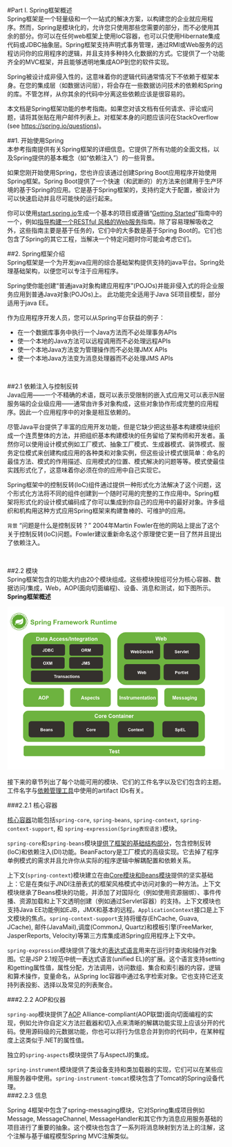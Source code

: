 


#Part I. Spring框架概述
<br/>
Spring框架是一个轻量级和一个一站式的解决方案，以构建您的企业就应用程序。然而，Spring是模块化的，允许您只使用那些您需要的部分，而不必使用其余的部分。你可以在任何web框架上使用IoC容器，也可以只使用Hibernate集成代码或JDBC抽象层。Spring框架支持声明式事务管理，通过RMI或Web服务的远程访问你的应用程序的逻辑，并且支持多种持久化数据的方式。它提供了一个功能齐全的MVC框架，并且能够透明地集成AOP到您的软件实现。

Spring被设计成非侵入性的，这意味着你的逻辑代码通常情况下不依赖于框架本身。在您的集成层（如数据访问层），将会存在一些数据访问技术的依赖和Spring的库。不管怎样，从你其余的代码中分离这些依赖应该是很容易的。

本文档是Spring框架功能的参考指南。如果您对该文档有任何请求、评论或问题，请将其张贴在用户邮件列表上。对框架本身的问题应该问在StackOverflow (see https://spring.io/questions)。
<br/>

##1. 开始使用Spring
<br/>
本参考指南提供有关Spring框架的详细信息。它提供了所有功能的全面文档，以及Spring提供的基本概念（如“依赖注入”）的一些背景。

如果您刚开始使用Spring，您也许应该通过创建Spring Boot应用程序开始使用Spring框架。Spring Boot提供了一个快速（和武断的）的方法来创建用于生产环境的基于Spring的应用。它是基于Spring框架的，支持约定大于配置，被设计为可以快速启动并且尽可能快的运行起来。

你可以使用[start.spring.io](http://start.spring.io/)生成一个基本的项目或遵循“[Getting Started](https://spring.io/guides)”指南中的一个，例如[指导构建一个RESTful 风格的Web服务](https://spring.io/guides/gs/rest-service/)指南。除了容易理解吸收之外，这些指南主要是基于任务的，它们中的大多数是基于Spring Boot的。它们也包含了Spring的其它工程，当解决一个特定问题时你可能会考虑它们。
<br/>

##2. Spring框架介绍
<br/>
Spring框架是一个为开发java应用的综合基础架构提供支持的java平台。Spring处理基础架构，以便您可以专注于应用程序。

Spring使你能创建“普通java对象构建应用程序”(POJOs)并能非侵入式的将企业服务应用到普通Java对象(POJOs)上。
此功能完全适用于Java SE项目模型，部分适用于java EE。

作为应用程序开发人员，您可以从Spring平台获益的例子：

* 在一个数据库事务中执行一个Java方法而不必处理事务APIs 
* 使一个本地的Java方法可以远程调用而不必处理远程APIs 
* 使一个本地Java方法变为管理操作而不必处理JMX APIs 
* 使一个本地Java方法变为消息处理器而不必处理JMS APIs
<br/>

##2.1 依赖注入与控制反转
<br/>
Java应用——一个不精确的术语，既可以表示受限制的嵌入式应用又可以表示N层服务端的企业级应用——通常由许多对象构成，这些对象协作形成完整的应用程序。因此一个应用程序中的对象是相互依赖的。

尽管Java平台提供了丰富的应用开发功能，但是它缺少把这些基本构建模块组织成一个连贯整体的方法，并把组织基本构建模块的任务留给了架构师和开发者。虽然你可以使用设计模式例如工厂模式、抽象工厂模式、生成器模式、装饰模式、服务定位模式来创建构成应用的各种类和对象实例，但这些设计模式很简单：命名的最佳方法、模式的作用描述、应用模式的位置、模式解决的问题等等。模式使最佳实践形式化了，这意味着你必须在你的应用中自己实现它。

Spring框架中的控制反转(IoC)组件通过提供一种形式化方法解决了这个问题，这个形式化方法将不同的组件创建到一个随时可用的完整的工作应用中。Spring框架将形式化的设计模式编码成了你可以集成到你自己的应用中的最好对象。许多组织和机构用这种方式应用Spring框架来构建鲁棒的、可维护的应用。

>    
`背景`
“问题是什么是控制反转？” 2004年Martin Fowler在他的网站上提出了这个关于控制反转(IoC)问题。Fowler建议重新命名这个原理使它更一目了然并且提出了依赖注入。

<br/>

##2.2 模块
<br/>
Spring框架包含的功能大约由20个模块组成。这些模块按组可分为核心容器、数据访问/集成，Web，AOP(面向切面编程)、设备、消息和测试，如下图所示。
<br/>
**Spring框架概述**

![Spring框架概述](/assets/spring-overview.png)

接下来的章节列出了每个功能可用的模块、它们的工件名字以及它们包含的主题。工件名字与[依赖管理工具](#2.2.1-核心容器)中使用的artifact IDs有关。
<br/>

###2.2.1 核心容器

[核心容器](README.md#2.2.1-核心容器)功能包括`spring-core`, `spring-beans`, `spring-context`, `spring-context-support`, 和 `spring-expression(Spring表现语言)`模块。

`spring-core`和`spring-beans`模块[提供了框架的基础结构部分](README.md#2.2.1-核心容器)，包含控制反转(IoC)和依赖注入(DI)功能。BeanFactory是工厂模式的高级实现。它去掉了程序单例模式的需求并且允许你从实际的程序逻辑中解耦配置和依赖关系。

上下文(`spring-context`)模块建立在由[Core模块和Beans模块](README.md#2.2.1-核心容器)提供的坚实基础上：它是在类似于JNDI注册表式的框架风格模式中访问对象的一种方法。上下文模块继承了Beans模块的功能，并添加了对国际化（例如使用资源捆绑）、事件传播、资源加载和上下文透明创建（例如通过Servlet容器）的支持。上下文模块也支持Java EE功能例如EJB，JMX和基本的远程。`ApplicationContext`接口是上下文模块的焦点。`spring-context-support`支持将缓存(EhCache, Guava, JCache), 邮件(JavaMail),调度(CommonJ, Quartz)和模板引擎(FreeMarker, JasperReports, Velocity)等第三方库集成进Spring应用程序上下文中。

`spring-expression`模块提供了强大的[表达式语言](README.md#2.2.1-核心容器)用来在运行时查询和操作对象图。它是JSP 2.1规范中统一表达式语言(unified EL)的扩展。这个语言支持setting和getting属性值，属性分配，方法调用，访问数组、集合和索引器的内容，逻辑和算术操作，变量命名，从Spring Ioc容器中通过名字检索对象。它也支持它还支持列表投影、选择以及常见的列表聚合。
<br/>

###2.2.2 AOP和仪器

`spring-aop`模块提供了[AOP](README.md#2.2.1-核心容器) Alliance-compliant(AOP联盟)面向切面编程的实现，例如允许你自定义方法拦截器和切入点来清晰的解耦功能实现上应该分开的代码。使用源码级的元数据功能，你也可以将行为信息合并到你的代码中，在某种程度上这类似于.NET的属性值。

独立的`spring-aspects`模块提供了与AspectJ的集成。

`spring-instrument`模块提供了类设备支持和类加载器的实现，它们可以在某些应用服务器中使用。`spring-instrument-tomcat`模块包含了Tomcat的Spring设备代理。
<br/>
###2.2.3 信息

Spring 4框架中包含了spring-messaging模块，它对Spring集成项目例如Message, MessageChannel, MessageHandler和其它作为消息应用服务基础的项目进行了重要的抽象。这个模块也包含了一系列将消息映射到方法上的注解，这个注解与基于编程模型Spring MVC注解类似。